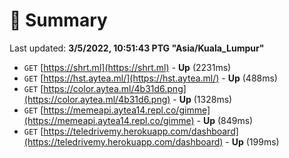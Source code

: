 # 📖 Summary
Last updated: **3/5/2022, 10:51:43 PTG "Asia/Kuala_Lumpur"**

- `GET` [https://shrt.ml](https://shrt.ml) - **Up** (2231ms)
- `GET` [https://hst.aytea.ml/](https://hst.aytea.ml/) - **Up** (488ms)
- `GET` [https://color.aytea.ml/4b31d6.png](https://color.aytea.ml/4b31d6.png) - **Up** (1328ms)
- `GET` [https://memeapi.aytea14.repl.co/gimme](https://memeapi.aytea14.repl.co/gimme) - **Up** (849ms)
- `GET` [https://teledrivemy.herokuapp.com/dashboard](https://teledrivemy.herokuapp.com/dashboard) - **Up** (199ms)
